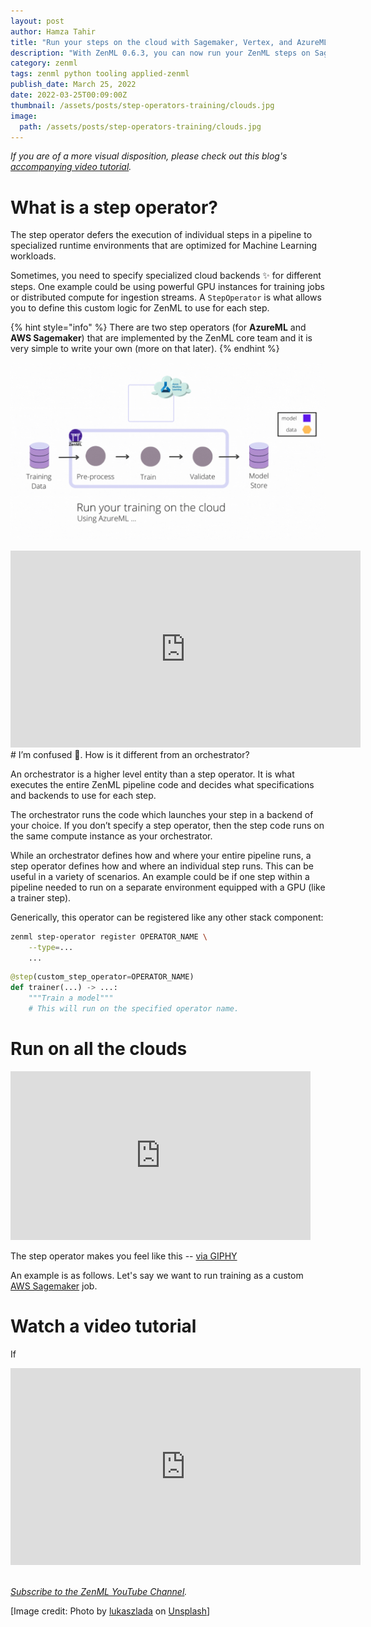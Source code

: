 ```yaml
---
layout: post
author: Hamza Tahir
title: "Run your steps on the cloud with Sagemaker, Vertex, and AzureML"
description: "With ZenML 0.6.3, you can now run your ZenML steps on Sagemaker and AzureML! It’s normal to have certain steps that require specific infrastructure (e.g. a GPU-enabled environment) on which to run model training, and Step Operators give you the power to switch out infrastructure for individual steps to support this."
category: zenml
tags: zenml python tooling applied-zenml
publish_date: March 25, 2022
date: 2022-03-25T00:09:00Z
thumbnail: /assets/posts/step-operators-training/clouds.jpg
image:
  path: /assets/posts/step-operators-training/clouds.jpg
---
```


_If you are of a more visual disposition, please check out this blog's [accompanying video tutorial](https://www.youtube.com/watch?v=b5TXRYkdL3w)._

# What is a step operator?

The step operator defers the execution of individual steps in a pipeline to specialized runtime environments that are optimized for Machine Learning workloads.

Sometimes, you need to specify specialized cloud backends ✨ for different steps. One example could be using powerful GPU instances for training jobs or distributed compute for ingestion streams. A `StepOperator` is what allows you to define this custom logic for ZenML to use for each step. 

{% hint style="info" %}
There are two step operators (for **AzureML** and **AWS Sagemaker**) that are implemented by the ZenML core team and it is very simple to write your own (more on that later).
{% endhint %}

![ZenML step operators allow training in the cloud](../assets/posts/step-operators-training/zen_in_clouds.gif)
<div class="embed-responsive embed-responsive-16by9 mb-5">
    <iframe width="560" height="315" src="https://www.youtube.com/embed/04DbbEzE9ig" title="YouTube video player" frameborder="0" allow="accelerometer; autoplay; clipboard-write; encrypted-media; gyroscope; picture-in-picture" allowfullscreen></iframe>
</div>
# I’m confused 🤔. How is it different from an orchestrator?

An orchestrator is a higher level entity than a step operator. It is what executes the 
entire ZenML pipeline code and decides what specifications and backends to use for each step. 

The orchestrator runs the code which launches your step in a backend of your choice. If you don’t specify a step operator, then the step code runs on the same compute instance as your orchestrator.

While an orchestrator defines how and where your entire pipeline runs, a step operator defines how and where an individual 
step runs. This can be useful in a variety of scenarios. An example could be if one step within a pipeline needed to run on a 
separate environment equipped with a GPU (like a trainer step).

Generically, this operator can be registered like any other stack component:

```bash
zenml step-operator register OPERATOR_NAME \
    --type=...
    ...
```

```python
@step(custom_step_operator=OPERATOR_NAME)
def trainer(...) -> ...:
    """Train a model"""
    # This will run on the specified operator name.
```

# Run on all the clouds

<iframe src="https://giphy.com/embed/lrW5C1vjtWKb3X2oom" width="480" height="270" frameBorder="0" class="giphy-embed" allowFullScreen></iframe><p>The step operator makes you feel like this -- <a href="https://giphy.com/gifs/BoschGlobal-like-a-boss-likeabosch-bosch-lrW5C1vjtWKb3X2oom">via GIPHY</a></p>

An example is as follows. Let's say we want to run training as a custom [AWS Sagemaker](https://aws.amazon.com/pm/sagemaker/) 
job. 


# Watch a video tutorial

If 

<div class="embed-responsive embed-responsive-16by9 mb-5">
    <iframe width="560" height="315" src="https://www.youtube.com/embed/b5TXRYkdL3w" title="YouTube video player" frameborder="0" allow="accelerometer; autoplay; clipboard-write; encrypted-media; gyroscope; picture-in-picture" allowfullscreen></iframe>
</div>

<br>

_[Subscribe to the ZenML YouTube Channel](https://www.youtube.com/channel/UCi79n61eV2sVyYxJOqk_bMw)._


[Image credit: Photo by <a
href="https://unsplash.com/@lukaszlada?utm_source=unsplash&utm_medium=referral&utm_content=creditCopyText">lukaszlada</a>
on <a
href="https://unsplash.com/photos/LtWFFVi1RXQ?utm_source=unsplash&utm_medium=referral&utm_content=creditCopyText">Unsplash</a>]
